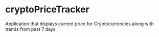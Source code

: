 # cryptoPriceTracker

Application that displays current price for Cryptocurrencies along with trends from past 7 days
